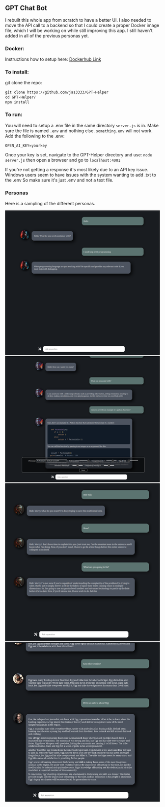 ## GPT Chat Bot

I rebuilt this whole app from scratch to have a better UI. I also needed to move the API call to a backend so
that I could create a proper Docker image file, which I will be working on while still improving this app.
I still haven't added in all of the previous personas yet.

### Docker:

Instructions how to setup here: [Dockerhub Link](https://hub.docker.com/repository/docker/jas313/gpt-chatbot/general)

### To install:

git clone the repo:

```
git clone https://github.com/jas3333/GPT-Helper
cd GPT-Helper/
npm install
```

### To run:

You will need to setup a .env file in the same directory `server.js` is in. Make sure the file is named `.env` and nothing else.
`something.env` will not work. Add the following to the .env:

```
OPEN_AI_KEY=yourkey
```

Once your key is set, navigate to the GPT-Helper directory and use: `node server.js` then open a browser and go to `localhost:4001`

If you're not getting a response it's most likely due to an API key issue. Windows users seem to have issues with the system wanting
to add .txt to the .env So make sure it's just .env and not a text file.

### Personas

Here is a sampling of the different personas.

![](images/rhey_programmer.png)
![](images/defaultGPT.png)
![](images/rick.png)
![](images/caveman_and_journalist.png)
